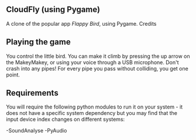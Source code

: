 ## CloudFly (using Pygame)

A clone of the popular app *Flappy Bird*, using Pygame.
Credits 

## Playing the game

You control the little bird. You can make it climb by pressing the up arrow on the MakeyMakey, or using your voice through a USB microphone. Don't crash into any pipes! For every pipe you pass without colliding, you get one point.


## Requirements

You will require the following python modules to run it on your system - it does not have a specific system dependency but you may find that the input device index changes on different systems:

-SoundAnalyse
-PyAudio
